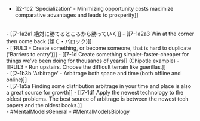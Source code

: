 - [[2-1c2 'Specialization' - Minimizing opportunity costs maximize comparative advantages and leads to prosperity]]
<br>
- [[7-1a2a1 絶対に勝てるところから勝っていく]]
  - [[7-1a2a3 Win at the corner then come back (傾く・バロック)]]
<br>
- [[RUL3 - Create something, or become someone, that is hard to duplicate ('Barriers to entry')]]
  - [[7-1d Create something simpler-faster-cheaper for things we’ve been doing for thousands of years]] (Chipotle example)
- [[RUL3 - Run upstairs. Choose the difficult terrain like guerillas.]]
<br>
- [[2-1b3b 'Arbitrage' - Arbitrage both space and time (both offline and online)]]
<br>
- [[7-1a5a Finding some distribution arbitrage in your time and place is also a great source for growth]]
- [[7-1d1 Apply the newest technology to the oldest problems. The best source of arbitrage is between the newest tech papers and the oldest books.]]
<br>
- #MentalModelsGeneral
- #MentalModelsBiology
